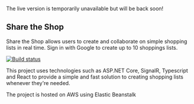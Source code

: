 The live version is temporarily unavailable but will be back soon!

## Share the Shop

Share the Shop allows users to create and collaborate on simple shopping lists in real time. Sign in with Google to create up to 10 shoppings lists.

[![Build status](https://dev.azure.com/joetmazure/Share%20the%20Shop/_apis/build/status/Artefact%20Publish%20CI)](https://dev.azure.com/joetmazure/Share%20the%20Shop/_build/latest?definitionId=1)

This project uses technologies such as ASP.NET Core, SignalR, Typescript and React to provide a simple and fast solution to creating shopping lists whenever they're needed.

The project is hosted on AWS using Elastic Beanstalk
